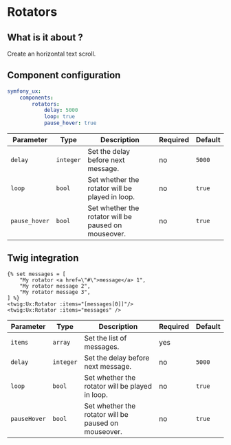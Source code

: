 # Rotators

## What is it about ?

Create an horizontal text scroll.

<!-- {"file": "00-default.html", "language": "twig"} -->


## Component configuration

```yaml
symfony_ux:
    components:
        rotators:
            delay: 5000
            loop: true
            pause_hover: true
```

| Parameter | Type | Description | Required | Default |
|-|-|-|-|-|
| `delay` | `integer` | Set the delay before next message. | no | `5000` |
| `loop` | `bool` | Set whether the rotator will be played in loop. | no | `true` |
| `pause_hover` | `bool` | Set whether the rotator will be paused on mouseover. | no | `true` |

## Twig integration

```twig
{% set messages = [
    "My rotator <a href=\"#\">message</a> 1",
    "My rotator message 2",
    "My rotator message 3",
] %}
<twig:Ux:Rotator :items="[messages[0]]"/>
<twig:Ux:Rotator :items="messages" />
```

| Parameter | Type | Description | Required | Default |
|-|-|-|-|-|
| `items` | `array` | Set the list of messages. | yes |  |
| `delay` | `integer` | Set the delay before next message. | no | `5000` |
| `loop` | `bool` | Set whether the rotator will be played in loop. | no | `true` |
| `pauseHover` | `bool` | Set whether the rotator will be paused on mouseover. | no | `true` |